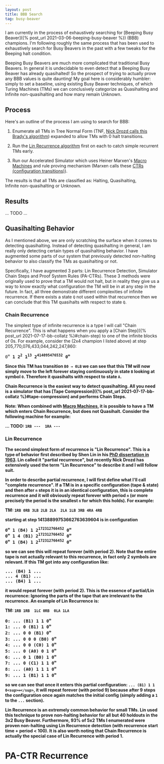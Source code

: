 ```yaml
---
layout: post
title: BBB Search
tag: busy-beaver
---
```


I am currently in the process of exhaustively searching for [Beeping Busy Beaver]({% post_url 2021-03-06-beeping-busy-beaver %}) (BBB) champions. I'm following roughly the same process that has been used to exhaustively search for Busy Beavers in the past with a few tweaks for the Beeping halt condition.

Beeping Busy Beavers are much more complicated that traditional Busy Beavers. In general it is undecidable to even detect that a Beeping Busy Beaver has already quasihalted! So the prospect of trying to actually prove any BBB values is quite daunting! My goal here is considerably humbler: simply to set a baseline, using existing Busy Beaver techniques, of which Turing Machines (TMs) we can conclusively categorize as Quasihalting and Infinite non-quasihalting and how many remain Unknown.

## Process

Here's an outline of the process I am using to search for BBB:

1. Enumerate all TMs in Tree Normal Form (TNF, [Nick Drozd calls this Brady's algorithm](https://nickdrozd.github.io/2022/01/14/bradys-algorithm.html)) expanded to allow TMs with 0 halt transitions.

2. Run the [Lin Recurrence algorithm](https://nickdrozd.github.io/2021/02/24/lin-recurrence-and-lins-algorithm.html) first on each to catch simple recurrent TMs early.

3. Run our Accelerated Simulator which uses Heiner Marxen's [Macro Machines](http://turbotm.de/~heiner/BB/macro.html) and rule proving mechanism (Marxen calls these [CTRs (configuration transitions)](http://turbotm.de/~heiner/BB/bbsimtab.html)).

The results is that all TMs are classified as: Halting, Quasihalting, Infinite non-quasihalting or Unknown.

## Results

... TODO ...


## Quasihalting Behavior

As I mentioned above, we are only scratching the surface when it comes to detecting quasihalting. Instead of detecting quasihalting in general, I am really only detecting certain types of quasihalting behavior. I have augmented some parts of our system that previously detected non-halting behavior to also classify the TMs as quasihalting or not.

Specifically, I have augmented 3 parts: Lin Recurrence Detection, Simulator Chain Steps and Proof System Rules (PA-CTRs). These 3 methods were originally used to prove that a TM would not halt, but in reality they give us a way to know exactly what configuration the TM will be in at any step in the future. In fact, all three demonstrate different complexities of infinite recurrence. If there exists a state `Q` not used within that recurrence then we can conclude that this TM quasihalts with respect to state `Q`.

### Chain Recurrence

The simplest type of infinite recurrence is a type I will call "Chain Recurrence". This is what happens when you apply a [Chain Step]({% post_url 2021-07-17-bb-collatz %}#chain-step) to one of the infinite blocks of 0s. For example, consider the (2x4 champion I listed above) at step 205,770,076,433,044,242,247,860:

<samp>
0<sup>∞</sup> <b><B</b> 1 2<sup>2</sup> 1<sup>13</sup> 2<sup>414095476532</sup> 0<sup>∞</sup>
</samp>

Since this TM has transition `B0 → 0LB` we can see that this TM will now simply move to the left forever staying continuously in state `B` looking at symbol `0`. Therefore it quasihalts with respect to state `A`.

Chain Recurrence is the easiest way to detect quasihalting. All you need is a simulator that has [Tape Compression]({% post_url 2021-07-17-bb-collatz %}#tape-compression) and performs Chain Steps.

Note: When combined with [Macro Machines](http://turbotm.de/~heiner/BB/macro.html), it is possible to have a TM which enters Chain Recurrence, but does not Quasihalt. Consider the following machine for example:

... TODO: `1RB ---  1RA ---`

### Lin Recurrence

The second simplest form of recurrence is "Lin Recurrence". This is a type of behavior first described by Shen Lin in his [PhD dissertation in 1963](http://rave.ohiolink.edu/etdc/view?acc_num=osu1486554418657614). Lin called it "partial recurrence", but recently Nick Drozd has extensively used the term "Lin Recurrence" to describe it and I will follow suit.

In order to describe partial recurrence, I will first define what I'll call "complete recurrence". If a TM is in a specific configuration (tape & state) and then after `n` steps it is in an identical configuration, this is complete recurrence and it will obviously repeat forever with period `n` (or more precisely the period is the smallest `n` for which this holds). For example:

TM: `1RB 0RB 3LB 2LB 2LA  2LA 1LB 3RB 4RA 4RB`

starting at step 14138899753662763639604 is in configuration

<samp>
0<sup>∞</sup> 1 <b>(B4)</b> 1 2<sup>172312766452</sup> 0<sup>∞</sup><br>
0<sup>∞</sup> 1 4 <b>(B1)</b> 2<sup>172312766452</sup> 0<sup>∞</sup><br>
0<sup>∞</sup> 1 <b>(B4)</b> 1 2<sup>172312766452</sup> 0<sup>∞</sup><br>
</samp>

so we can see this will repeat forever (with period 2). Note that the entire tape is not actually relevant to this recurrence, in fact only 2 symbols are relevant. If this TM got into any configuration like:

<samp>
... <b>(B4)</b> 1 ...<br>
... 4 <b>(B1)</b> ...<br>
... <b>(B4)</b> 1 ...<br>
</samp>

it would repeat forever (with period 2). This is the essence of partial/Lin recurrence: Ignoring the parts of the tape that are irrelevant to the recurrence. An example of Lin Recurrence is:

TM: `1RB 1RB  1LC 0RB  0LA 1LA`

<samp>
0: ... (B1) 1 1 0<sup>∞</sup><br>
1: ... 0 (B1) 1 0<sup>∞</sup><br>
2: ... 0 0 (B1) 0<sup>∞</sup><br>
3: ... 0 0 0 (B0) 0<sup>∞</sup><br>
4: ... 0 0 (C0) 1 0<sup>∞</sup><br>
5: ... 0 (A0) 0 1 0<sup>∞</sup><br>
6: ... 0 1 (B0) 1 0<sup>∞</sup><br>
7: ... 0 (C1) 1 1 0<sup>∞</sup><br>
8: ... (A0) 1 1 1 0<sup>∞</sup><br>
9: ... 1 (B1) 1 1 0<sup>∞</sup><br>
</samp>

so we can see that once it enters this partial configuration: `... (B1) 1 1 0<sup>∞</sup>`, it will repeat forever (with period 9) because after 9 steps the configuration once again matches the initial config (simply adding a `1` to the `...` section).

Lin Recurrence is an extremely common behavior for small TMs. Lin used this technique to prove non-halting behavior for all but 40 holdouts in the 3x2 Busy Beaver. Furthermore, 93% of 5x2 TMs I enumerated were proven non-halting using Lin Recurrence detection (with recurrence start time + period < 100). It is also worth noting that Chain Recurrence is actually the special case of Lin Recurrence with period 1.

# PA-CTR Recurrence
